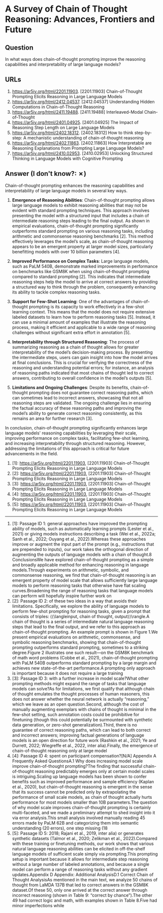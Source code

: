 # A Survey of Chain of Thought Reasoning: Advances, Frontiers and Future

## Question

In what ways does chain-of-thought prompting improve the reasoning capabilities and interpretability of large language models?

## URLs

1. https://ar5iv.org/html/2201.11903. [2201.11903] Chain-of-Thought Prompting Elicits Reasoning in Large Language Models
2. https://ar5iv.org/html/2412.04537. [2412.04537] Understanding Hidden Computations in Chain-of-Thought Reasoning
3. https://ar5iv.org/html/2411.19488. [2411.19488] Interleaved-Modal Chain-of-Thought
4. https://ar5iv.org/html/2401.04925. [2401.04925] The Impact of Reasoning Step Length on Large Language Models
5. https://ar5iv.org/html/2402.18312. [2402.18312] How to think step-by-step: A mechanistic understanding of chain-of-thought reasoning
6. https://ar5iv.org/html/2402.11863. [2402.11863] How Interpretable are Reasoning Explanations from Prompting Large Language Models?
7. https://ar5iv.org/html/2410.02953. [2410.02953] Unlocking Structured Thinking in Language Models with Cognitive Prompting

## Answer (I don't know?: ✗)

Chain-of-thought prompting enhances the reasoning capabilities and interpretability of large language models in several key ways.

1. **Emergence of Reasoning Abilities**: Chain-of-thought prompting allows large language models to exhibit reasoning abilities that may not be evident with standard prompting techniques. This approach involves presenting the model with a structured input that includes a chain of intermediate reasoning steps leading to the final output. As shown in empirical evaluations, chain-of-thought prompting significantly outperforms standard prompting on various reasoning tasks, including arithmetic and commonsense reasoning benchmarks [2]. This method effectively leverages the model’s scale, as chain-of-thought reasoning appears to be an emergent property at larger model sizes, particularly benefitting models with over 10 billion parameters [4].

2. **Improved Performance on Complex Tasks**: Large language models, such as PaLM 540B, demonstrate marked improvements in performance on benchmarks like GSM8K when using chain-of-thought prompting compared to standard prompting [2]. This indicates that intermediate reasoning steps help the model to arrive at correct answers by providing a structured way to think through the problem, consequently enhancing its ability to tackle complex reasoning tasks.

3. **Support for Few-Shot Learning**: One of the advantages of chain-of-thought prompting is its capacity to work effectively in a few-shot learning context. This means that the model does not require extensive labeled datasets to learn how to perform reasoning tasks [5]. Instead, it can use a minimal amount of examples that illustrate the reasoning process, making it efficient and applicable to a wide range of reasoning challenges without significant extra effort in annotation [5].

4. **Interpretability through Structured Reasoning**: The process of summarizing reasoning as a chain of thought allows for greater interpretability of the model’s decision-making process. By presenting the intermediate steps, users can gain insight into how the model arrives at final conclusions. This is crucial for verifying the correctness of the reasoning and understanding potential errors; for instance, an analysis of reasoning paths indicated that most chains of thought led to correct answers, contributing to overall confidence in the model’s outputs [5].

5. **Limitations and Ongoing Challenges**: Despite its benefits, chain-of-thought prompting does not guarantee correct reasoning paths, which can sometimes lead to incorrect answers, showcasing that not all reasoning steps are validated. The ongoing challenge lies in ensuring the factual accuracy of these reasoning paths and improving the model’s ability to generate correct reasoning consistently, as this remains an area for further research [3].

In conclusion, chain-of-thought prompting significantly enhances large language models' reasoning capabilities by leveraging their scale, improving performance on complex tasks, facilitating few-shot learning, and increasing interpretability through structured reasoning. However, addressing the limitations of this approach is critical for future advancements in the field.

1. [1]:  https://ar5iv.org/html/2201.11903, [2201.11903] Chain-of-Thought Prompting Elicits Reasoning in Large Language Models
2. [2]:  https://ar5iv.org/html/2201.11903, [2201.11903] Chain-of-Thought Prompting Elicits Reasoning in Large Language Models
3. [3]:  https://ar5iv.org/html/2201.11903, [2201.11903] Chain-of-Thought Prompting Elicits Reasoning in Large Language Models
4. [4]:  https://ar5iv.org/html/2201.11903, [2201.11903] Chain-of-Thought Prompting Elicits Reasoning in Large Language Models
5. [5]:  https://ar5iv.org/html/2201.11903, [2201.11903] Chain-of-Thought Prompting Elicits Reasoning in Large Language Models
---
1. [1]:  Passage ID 1: general approaches have improved the prompting ability of models, such as automatically learning prompts (Lester et al., 2021) or giving models instructions describing a task (Wei et al., 2022a; Sanh et al., 2022; Ouyang et al., 2022).Whereas these approaches improve or augment the input part of the prompt (e.g., instructions that are prepended to inputs), our work takes the orthogonal direction of augmenting the outputs of language models with a chain of thought.8 ConclusionsWe have explored chain-of-thought prompting as a simple and broadly applicable method for enhancing reasoning in language models.Through experiments on arithmetic, symbolic, and commonsense reasoning, we find that chain-of-thought reasoning is an emergent property of model scale that allows sufficiently large language models to perform reasoning tasks that otherwise have flat scaling curves.Broadening the range of reasoning tasks that language models can perform will hopefully inspire further work on
2. [2]:  Passage ID 2: of these two ideas in a way that avoids their limitations. Specifically, we explore the ability of language models to perform few-shot prompting for reasoning tasks, given a prompt that consists of triples: ⟨⟨\langleinput, chain of thought, output⟩⟩\rangle.A chain of thought is a series of intermediate natural language reasoning steps that lead to the final output, and we refer to this approach as chain-of-thought prompting. An example prompt is shown in Figure 1.We present empirical evaluations on arithmetic, commonsense, and symbolic reasoning benchmarks, showing that chain-of-thought prompting outperforms standard prompting, sometimes to a striking degree.Figure 2 illustrates one such result—on the GSM8K benchmark of math word problems (Cobbe et al., 2021), chain-of-thought prompting with PaLM 540B outperforms standard prompting by a large margin and achieves new state-of-the-art performance.A prompting only approach is important because it does not require a large training
3. [3]:  Passage ID 3: with a further increase in model scale?What other prompting methods might expand the range of tasks that language models can solve?As for limitations, we first qualify that although chain of thought emulates the thought processes of human reasoners, this does not answer whether the neural network is actually “reasoning,” which we leave as an open question.Second, although the cost of manually augmenting exemplars with chains of thought is minimal in the few-shot setting, such annotation costs could be prohibitive for finetuning (though this could potentially be surmounted with synthetic data generation, or zero-shot generalization).Third, there is no guarantee of correct reasoning paths, which can lead to both correct and incorrect answers; improving factual generations of language models is an open direction for future work (Rashkin et al., 2021; Ye and Durrett, 2022; Wiegreffe et al., 2022, inter alia).Finally, the emergence of chain-of-thought reasoning only at large model
4. [4]:  Passage ID 4: spent on participant compensation?[N/A] Appendix A Frequently Asked QuestionsA.1 Why does increasing model scale improve chain-of-thought prompting?The finding that successful chain-of-thought reasoning predictably emerges only at certain model scales is intriguing.Scaling up language models has been shown to confer benefits such as improved performance and sample efficiency (Kaplan et al., 2020), but chain-of-thought reasoning is emergent in the sense that its success cannot be predicted only by extrapolating the performance of small scale models, as chain of thought actually hurts performance for most models smaller than 10B parameters.The question of why model scale improves chain-of-thought prompting is certainly multi-faceted, and we made a preliminary attempt to shed insight into it via error analysis.This small analysis involved manually reading 45 errors made by PaLM 62B and categorizing them into semantic understanding (20 errors), one step missing (18
5. [5]:  Passage ID 5: 2018; Rajani et al., 2019, inter alia) or generates synthetic datasets (Talmor et al., 2020; Zelikman et al., 2022).Compared with these training or finetuning methods, our work shows that various natural language reasoning abilities can be elicited in off-the-shelf language models of sufficient scale simply via prompting.This prompting setup is important because it allows for intermediate step reasoning without a large number of labeled annotations, and because a single model can perform a range of reasoning tasks without any gradient updates.Appendix D Appendix: Additional AnalysisD.1 Correct Chain of Thought AnalysisAs mentioned in the main text, we analyze 50 chains of thought from LaMDA 137B that led to correct answers in the GSM8K dataset.Of these 50, only one arrived at the correct answer through incorrect reasoning (shown in Table 9: “correct by chance”).The other 49 had correct logic and math, with examples shown in Table 8.Five had minor imperfections while